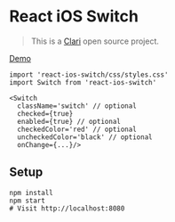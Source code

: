 React iOS Switch
===
> This is a [Clari](http://www.clari.com) open source project.

[Demo](http://clariussystems.github.io/react-ios-switch)

```
import 'react-ios-switch/css/styles.css'
import Switch from 'react-ios-switch'

<Switch
  className='switch' // optional
  checked={true}
  enabled={true} // optional
  checkedColor='red' // optional
  uncheckedColor='black' // optional
  onChange={...}/>
```

Setup
---
```
npm install
npm start
# Visit http://localhost:8080
```
